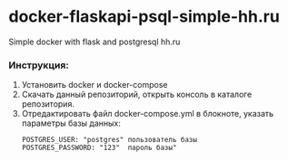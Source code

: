# docker-flaskapi-psql-simple-hh.ru
Simple docker with flask and postgresql hh.ru

### Инструкция:

1. Установить docker и docker-compose
2. Скачать данный репозиторий, открыть консоль в каталоге репозитория.
3. Отредактировать файл docker-compose.yml в блокноте, указать параметры базы данных:
   ``` POSTGRES_DB: "db" имя базы
   POSTGRES_USER: "postgres" пользователь базы
   POSTGRES_PASSWORD: "123"  пароль базы"

